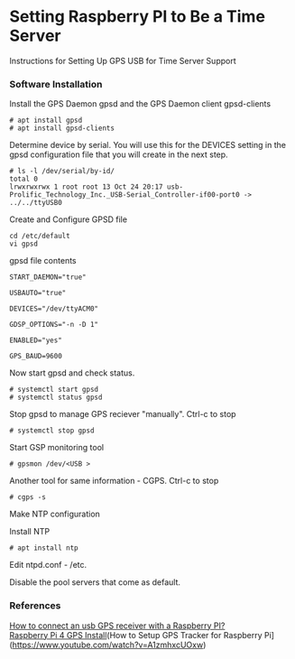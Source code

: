 # Setting Raspberry PI to Be a Time Server

Instructions for Setting Up GPS USB for Time Server Support

### Software Installation  

Install the GPS Daemon gpsd and the GPS Daemon client gpsd-clients
```
# apt install gpsd
# apt install gpsd-clients
```


Determine device by serial.  You will use this for the DEVICES setting in the gpsd configuration file that you will create in the next step.
```
# ls -l /dev/serial/by-id/  
total 0
lrwxrwxrwx 1 root root 13 Oct 24 20:17 usb-Prolific_Technology_Inc._USB-Serial_Controller-if00-port0 -> ../../ttyUSB0
```

Create and Configure GPSD file

```
cd /etc/default
vi gpsd
```

gpsd file contents
```
START_DAEMON="true"

USBAUTO="true"

DEVICES="/dev/ttyACM0"

GDSP_OPTIONS="-n -D 1"

ENABLED="yes"

GPS_BAUD=9600
```

Now start gpsd and check status.

```
# systemctl start gpsd
# systemctl status gpsd
```

Stop gpsd to manage GPS reciever "manually".  Ctrl-c to stop
```
# systemctl stop gpsd
```
Start GSP monitoring tool
```
# gpsmon /dev/<USB >
```

Another tool for same information - CGPS.   Ctrl-c to stop
```
# cgps -s
```

Make NTP configuration

Install NTP
```
# apt install ntp
```

Edit ntpd.conf - /etc.  

Disable the pool servers that come as default.

### References
[How to connect an usb GPS receiver with a Raspberry PI?](https://gpswebshop.com/blogs/tech-support-by-os-linux/how-to-connect-an-usb-gps-receiver-with-a-raspberry-pi)  
[Raspberry Pi 4 GPS Install](https://www.youtube.com/watch?v=isVHkovZuSM)(How to Setup GPS Tracker for Raspberry Pi](https://www.youtube.com/watch?v=A1zmhxcUOxw)















